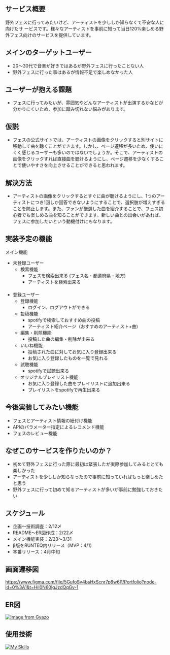 ##  サービス概要
野外フェスに行ってみたいけど、アーティストを少ししか知らなくて不安な人に向けたサ ービスです。様々なアーティストを事前に知って当日120%楽しめる野外フェス向けのサービスを提供しています。  

##  メインのターゲットユーザー
* 20〜30代で音楽が好きではあるが野外フェスに行ったことない人  
* 野外フェスに行った事はあるが情報不足で楽しめなかった人

##  ユーザーが抱える課題
* フェスに行ってみたいが、雰囲気やどんなアーティストが出演するかなどが分かりにくいため、参加に踏み切れない悩みがあります。

##  仮説
* フェスの公式サイトでは、アーティストの画像をクリックすると別サイトに移動して曲を聴くことができます。しかし、ページ遷移が多いため、使いにくく感じるユーザーも多いのではないでしょうか。そこで、アーティストの画像をクリックすれば直接曲を聴けるようにし、ページ遷移を少なくすることで使いやすさを向上させることができると思われます。
##  解決方法  
* アーティストの画像をクリックするとすぐに曲が聴けるようにし、1つのアーティストにつき1回しか回答できないようにすることで、選択肢が増えすぎることを防止します。また、ファンが厳選した曲を紹介することで、フェス初心者でも楽しめる曲を知ることができます。新しい曲との出会いがあれば、フェスに参加したいという動機付けにもなります。
　　　
##  実装予定の機能
メイン機能
* 未登録ユーザー  
  * 検索機能  
    * フェスを検索出来る (フェス名・都道府県・地方)
    * アーティストを検索出来る  
 　　
* 登録ユーザー  
  * 登録機能  
    * ログイン、ログアウトができる  
  * 投稿機能 
    * spotifyで検索しておすすめ曲の投稿 
    * アーティスト紹介ページ（おすすめのアーティスト+曲)
  * 編集・削除機能  
    * 投稿した曲の編集・削除が出来る  
  * いいね機能  
    * 投稿された曲に対してお気に入り登録出来る
    * お気に入り登録したものを一覧で見れる
  * 試聴機能  
    * spotifyで試聴出来る
  * オリジナルプレイリスト機能  
    * お気に入り登録した曲をプレイリストに追加出来る
    * プレイリストをspotifyで再生出来る
    　　　　　　　　　
##  今後実装してみたい機能
* フェスとアーティスト情報の紐付け機能 
* APIのパラメーター指定によるレコメンド機能
* フェスのレビュー機能
  
##  なぜこのサービスを作りたいのか？    
* 初めて野外フェスに行った際に最初は緊張したが実際参加してみるととても楽しかった  
* アーティストを少ししか知らなったので事前に知っていればもっと楽しめたと思う  
* 野外フェスに行って初めて知るアーティストが多いが事前に勉強しておきたい  

## スケジュール
* 企画〜技術調査：2/12〆
* README〜ER図作成：2/22〆
* メイン機能実装：2/23〜3/31
* β版をRUNTEQ内リリース（MVP：4/1）
* 本番リリース：4月中旬

## 画面遷移図
https://www.figma.com/file/5GufoSv4bsHxScnr7p6w6P/Portfolio?node-id=0%3A1&t=HiI0N60lgJzdQqGv-1

## ER図
[![Image from Gyazo](https://i.gyazo.com/fe3c2c810113d178bf27fb04d27a536b.png)](https://gyazo.com/fe3c2c810113d178bf27fb04d27a536b)
##  使用技術
[![My Skills](https://skillicons.dev/icons?i=ruby,rails,postgres)](https://skillicons.dev)
